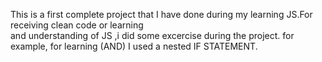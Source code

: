 This is a first complete project that I have done during my learning JS.For receiving clean code or learning  
and understanding of JS ,i did some excercise during the project. for example, for learning (AND) I used a nested
 IF STATEMENT.
